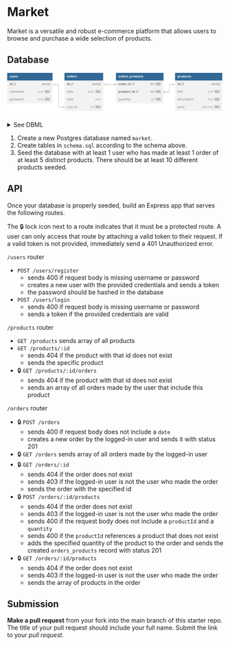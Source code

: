 # Market

Market is a versatile and robust e-commerce platform that allows users to browse
and purchase a wide selection of products.

## Database

![](schema.svg)

<details>
<summary>See DBML</summary>

```dbml
table users {
  id serial [pk]
  username text [unique, not null]
  password text [not null]
}

table orders {
  id serial [pk]
  date date [not null]
  note text
  user_id int [not null]
}

table orders_products {
  order_id int [not null]
  product_id int [not null]
  quantity int [not null]

  indexes {
    (order_id, product_id) [pk]
  }
}

table products {
  id serial [pk]
  title text [not null]
  description text [not null]
  price decimal [not null]
}

Ref: users.id < orders.user_id
Ref: orders.id < orders_products.order_id
Ref: products.id < orders_products.product_id
```

</details>

1. Create a new Postgres database named `market`.
2. Create tables in `schema.sql` according to the schema above.
3. Seed the database with at least 1 user who has made at least 1 order of at least
   5 distinct products. There should be at least 10 different products seeded.

## API

Once your database is properly seeded, build an Express app that serves the following routes.

The 🔒 lock icon next to a route indicates that it must be a protected route.
A user can only access that route by attaching a valid token to their request.
If a valid token is not provided, immediately send a 401 Unauthorized error.

`/users` router

- `POST /users/register`
  - sends 400 if request body is missing username or password
  - creates a new user with the provided credentials and sends a token
  - the password should be hashed in the database
- `POST /users/login`
  - sends 400 if request body is missing username or password
  - sends a token if the provided credentials are valid

`/products` router

- `GET /products` sends array of all products
- `GET /products/:id`
  - sends 404 if the product with that id does not exist
  - sends the specific product
- 🔒 `GET /products/:id/orders`
  - sends 404 if the product with that id does not exist
  - sends an array of all orders made by the user that include this product

`/orders` router

- 🔒 `POST /orders`
  - sends 400 if request body does not include a `date`
  - creates a new order by the logged-in user and sends it with status 201
- 🔒 `GET /orders` sends array of all orders made by the logged-in user
- 🔒 `GET /orders/:id`
  - sends 404 if the order does not exist
  - sends 403 if the logged-in user is not the user who made the order
  - sends the order with the specified id
- 🔒 `POST /orders/:id/products`
  - sends 404 if the order does not exist
  - sends 403 if the logged-in user is not the user who made the order
  - sends 400 if the request body does not include a `productId` and a `quantity`
  - sends 400 if the `productId` references a product that does not exist
  - adds the specified quantity of the product to the order and sends the created
    `orders_products` record with status 201
- 🔒 `GET /orders/:id/products`
  - sends 404 if the order does not exist
  - sends 403 if the logged-in user is not the user who made the order
  - sends the array of products in the order

## Submission

**Make a pull request** from your fork into the main branch of this starter repo.
The title of your pull request should include your full name. Submit the link
to your _pull request_.

